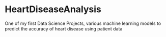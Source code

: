 # HeartDiseaseAnalysis
One of my first Data Science Projects, various machine learning models to predict the accuracy of heart disease using patient data
